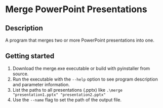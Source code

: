 # Merge PowerPoint Presentations

## Description
A program that merges two or more PowerPoint presentations into one.

## Getting started
1. Download the merge.exe executable or build with pyinstaller from source.
2. Run the executable with the `--help` option to see program description and parameter information.
3. List the paths to all presentations (.pptx) like `.\merge "presentation1.pptx" "presentation2.pptx"`
4. Use the `--name` flag to set the path of the output file.